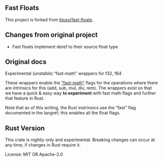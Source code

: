 ## Fast Floats
This project is forked from [bluss/fast-floats](https://github.com/bluss/fast-floats).

## Changes from original project
- Fast floats implement deref to their source float type

## Original docs

Experimental (unstable) “fast-math” wrappers for f32, f64

These wrappers enable the [“fast-math”][1] flags for the operations
where there are intrinsics for this (add, sub, mul, div, rem).
The wrappers exist so that we have a quick & easy way **to experiment**
with fast math flags and further that feature in Rust.

Note that as of this writing, the Rust instrinsics use the “fast” flag
documented in the langref; this enables all the float flags.

[1]: https://llvm.org/docs/LangRef.html#fast-math-flags

## Rust Version

This crate is nightly only and experimental. Breaking changes can occur at
any time, if changes in Rust require it.

License: MIT OR Apache-2.0
